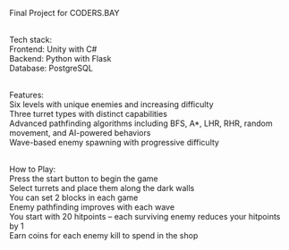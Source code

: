 Final Project for CODERS.BAY<br><br>

Tech stack:<br>
Frontend: Unity with C#<br>
Backend: Python with Flask<br>
Database: PostgreSQL<br><br>

Features:<br>
Six levels with unique enemies and increasing difficulty<br>
Three turret types with distinct capabilities<br>
Advanced pathfinding algorithms including BFS, A*, LHR, RHR, random movement, and AI-powered behaviors<br>
Wave-based enemy spawning with progressive difficulty<br><br>

How to Play:<br>
Press the start button to begin the game<br>
Select turrets and place them along the dark walls<br>
You can set 2 blocks in each game<br>
Enemy pathfinding improves with each wave<br>
You start with 20 hitpoints – each surviving enemy reduces your hitpoints by 1<br>
Earn coins for each enemy kill to spend in the shop<br>
